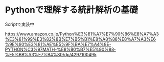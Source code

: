 # Pythonで理解する統計解析の基礎

Scriptで実装中

https://www.amazon.co.jp/Python%E3%81%A7%E7%90%86%E8%A7%A3%E3%81%99%E3%82%8B%E7%B5%B1%E8%A8%88%E8%A7%A3%E6%9E%90%E3%81%AE%E5%9F%BA%E7%A4%8E-PYTHON%C3%97MATH-%E8%B0%B7%E5%90%88-%E5%BB%A3%E7%B4%80/dp/4297100495
